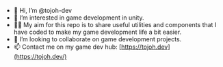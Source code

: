 - 👋 Hi, I’m @tojoh-dev
- 👀 I’m interested in game development in unity.
- 🐱‍🏍 My aim for this repo is to share useful utilities and components that I have coded to make my game development life a bit easier. 
- 💞️ I’m looking to collaborate on game development projects.
- 📫 Contact me on my game dev hub: [https://tojoh.dev](https://tojoh.dev/)

<!---
tojoh-dev/tojoh-dev is a ✨ special ✨ repository because its `README.md` (this file) appears on your GitHub profile.
You can click the Preview link to take a look at your changes.
--->
